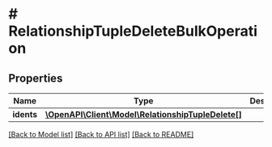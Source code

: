 # # RelationshipTupleDeleteBulkOperation

## Properties

Name | Type | Description | Notes
------------ | ------------- | ------------- | -------------
**idents** | [**\OpenAPI\Client\Model\RelationshipTupleDelete[]**](RelationshipTupleDelete.md) |  |

[[Back to Model list]](../../README.md#models) [[Back to API list]](../../README.md#endpoints) [[Back to README]](../../README.md)
